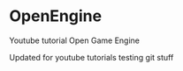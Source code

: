 OpenEngine
==========

Youtube tutorial
Open Game Engine

Updated for youtube tutorials
testing git stuff